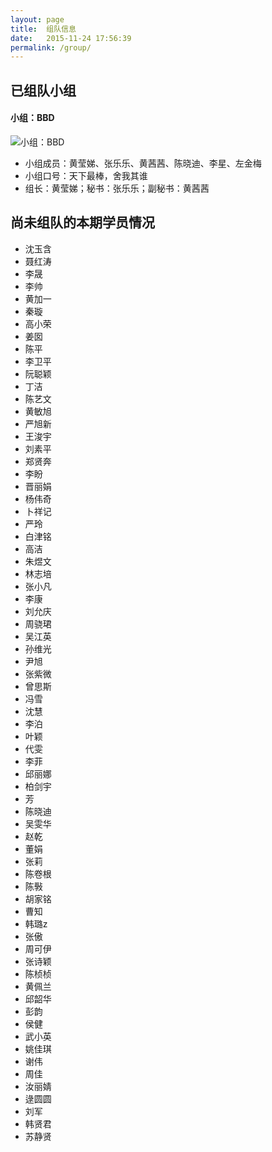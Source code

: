 ```yaml
---
layout: page
title:  组队信息
date:   2015-11-24 17:56:39
permalink: /group/
---
```


## 已组队小组

#### 小组：BBD

![小组：BBD](http://77fm42.com1.z0.glb.clouddn.com/group-bbd.jpg)

- 小组成员：黄莹娣、张乐乐、黄茜茜、陈晓迪、李星、左金梅
- 小组口号：天下最棒，舍我其谁
- 组长：黄莹娣；秘书：张乐乐；副秘书：黄茜茜



## 尚未组队的本期学员情况

* 沈玉含
* 聂红涛
* 李晟
* 李帅
* 黄加一
* 秦璇
* 高小荣
* 姜囡
* 陈平
* 李卫平
* 阮聪颖
* 丁洁
* 陈艺文
* 黄敏旭
* 严旭新
* 王浚宇
* 刘素平
* 郑贤奔
* 李盼
* 晋丽娟
* 杨伟奇
* 卜祥记
* 严玲
* 白津铭
* 高洁
* 朱煜文
* 林志培
* 张小凡
* 李康
* 刘允庆
* 周骁珺
* 吴江英
* 孙维光
* 尹旭
* 张紫微
* 曾思斯
* 冯雪
* 沈慧
* 李泊
* 叶颖
* 代雯
* 李菲
* 邱丽娜
* 柏剑宇
* 芳
* 陈晓迪
* 吴雯华
* 赵乾
* 董娟
* 张莉
* 陈卷根
* 陈斅
* 胡家铭
* 曹知
* 韩璐z
* 张傲
* 周可伊
* 张诗颖
* 陈桢桢
* 黄佩兰
* 邱韶华
* 彭韵
* 侯健
* 武小英
* 姚佳琪
* 谢伟
* 周佳
* 汝丽婧
* 逯圆圆
* 刘军
* 韩贤君
* 苏静贤

